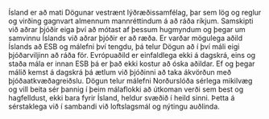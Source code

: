 Ísland er að mati Dögunar vestrænt lýðræðissamfélag, þar sem lög og reglur og virðing gagnvart almennum mannréttindum á að ráða ríkjum. Samskipti við aðrar þjóðir eiga því að mótast af þessum hugmyndum og þegar um samvinnu Íslands við aðrar þjóðir er að ræða. Er varðar mögulega aðild Íslands að ESB og málefni því tengdu, þá telur Dögun að í því máli eigi þjóðarviljinn að ráða för. Evrópuaðild er einfaldlega ekki á dagskrá, eins og staða mála er innan ESB þá er það ekki kostur að óska aðildar. Ef og þegar málið kemst á dagskrá þá ætlum við þjóðinni að taka ákvörðun með þjóðaatkvæðagreiðslu. Dögun telur málefni Norðurslóða sérlega mikilvæg og vill beita sér þannig í þeim málaflokki að útkoman verði sem best og hagfelldust, ekki bara fyrir Ísland, heldur svæðið í heild sinni. Þetta á sérstaklega við í sambandi við loftslagsmál og nýtingu auðlinda.
